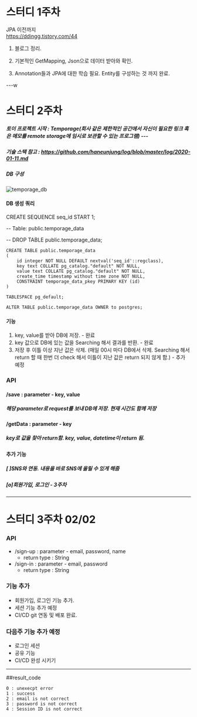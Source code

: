 # 스터디 1주차

JPA 이전까지  
https://ddingg.tistory.com/44  

1. 블로그 정리.

2. 기본적인 GetMapping, Json으로 데이터 받아와 확인.

3. Annotation들과 JPA에 대한 학습 필요. Entity를 구성하는 것 까지 완료.

---w

# 스터디 2주차

##### 토이 프로젝트 시작 : Temporage(회사 같은 제한적인 공간에서 자신이 필요한 링크 혹은 메모를 remote storage에 임시로 보관할 수 있는 프로그램) ---
##### 기술 스택 참고 : https://github.com/haneunjung/log/blob/master/log/2020-01-11.md 
##### DB 구성  
![temporage_db](https://user-images.githubusercontent.com/29707967/72516191-9be4cd80-3894-11ea-8d1b-1f4ab56da826.png)

#### DB 생성 쿼리  
CREATE SEQUENCE seq_id START 1;

-- Table: public.temporage_data

-- DROP TABLE public.temporage_data;
```
CREATE TABLE public.temporage_data   
(
    id integer NOT NULL DEFAULT nextval('seq_id'::regclass),
    key text COLLATE pg_catalog."default" NOT NULL,
    value text COLLATE pg_catalog."default" NOT NULL,
    create_time timestamp without time zone NOT NULL,
    CONSTRAINT temporage_data_pkey PRIMARY KEY (id)
)

TABLESPACE pg_default;

ALTER TABLE public.temporage_data OWNER to postgres;

```

#### 기능
1. key, value를 받아 DB에 저장. - 완료
2. key 값으로 DB에 있는 값을 Searching 해서 결과를 반환. - 완료
3. 저장 후 이틀 이상 지난 값은 삭제. (매일 00시 마다 DB에서 삭제. Searching 해서 return 할 때 한번 더 check 해서 이틀이 지난 값은 return 되지 않게 함.) - 추가 예정

### API
#### /save : parameter - key, value
##### 해당 parameter로 request를 보내 DB에 저장. 현재 시간도 함께 저장
#### /getData : parameter - key
##### key로 값을 찾아 return함. key, value, datetime이 return 됨.

#### 추가 기능
##### [ ]SNS와 연동. 내용을 바로 SNS에 올릴 수 있게 해줌
##### [o]회원가입, 로그인 - 3주차  

---

# 스터디 3주차 02/02
### API
- /sign-up : parameter - email, password, name 
    - return type : String 
- /sign-in : parameter - email, password 
    - return type : String

### **기능 추가**
- 회원가입, 로그인 기능 추가. 
- 세션 기능 추가 예정 
- CI/CD git 연동 및 배포 완료. 

### **다음주 기능 추가 예정**
- 로그인 세션
- 공유 기능
- CI/CD 완성 시키기

---

##result_code

```
0 : unexecpt error
1 : success
2 : email is not correct
3 : password is not correct
4 : Session ID is not correct 
```
